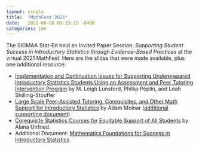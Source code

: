 ```yaml
---
layout: single
title:  "MathFest 2021"
date:   2021-08-08 09:15:19 -0400
categories: jmm
---
```


The SIGMAA Stat-Ed held an Invited Paper Session, *Supporting Student Success in Introductory Statistics through Evidence-Based Practices* at the virtual 2021 MathFest.  Here are the slides that were made available, plus one additional resource:

- [Implementation and Continuation Issues for Supporting Underprepared Introductory Statistics Students Using an Assessment and Peer Tutoring Intervention Program](/slides/mathfest2021/LunsfordEtAl.pdf) by M. Leigh Lunsford, Phillip Poplin, and Leah Shilling-Stouffer
- [Large Scale Peer-Assisted Tutoring, Corequisites, and Other Math Support for Introductory Statistics](/slides/mathfest2021/Molnar.pdf) by Adam Molnar ([additional supporting document](/slides/mathfest2021/MathDiagnosticMolnarCC.docx))
- [Corequisite Statistics Courses for Equitable Support of All Students](/slides/mathfest2021/Unfried.pdf) by Alana Unfried.
- Additional Document: [Mathematics Foundations for Success in Introductory Statistics](/slides/mathfest2021/FoundationsForSuccess.pdf)
